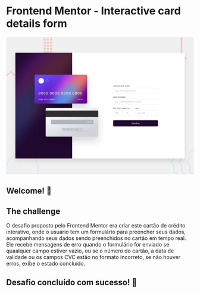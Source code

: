 # Frontend Mentor - Interactive card details form

![Design preview for the Interactive card details form coding challenge](./design/desktop-preview.jpg)

## Welcome! 👋

## The challenge

O desafio proposto pelo Frontend Mentor era criar este cartão de crédito interativo, onde o usuário tem um formulário para preencher seus dados, acompanhando seus dados sendo preenchidos no cartão em tempo real. Ele recebe mensagens de erro quando o formulário for enviado se quaalquer campo estiver vazio, ou se o número do cartão, a data de validade ou os campos CVC estão no formato incorreto, se não houver erros, exibe o estado concluído.

## Desafio concluído com sucesso! 🙌